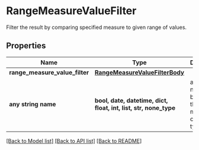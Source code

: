 # RangeMeasureValueFilter

Filter the result by comparing specified measure to given range of values.

## Properties
Name | Type | Description | Notes
------------ | ------------- | ------------- | -------------
**range_measure_value_filter** | [**RangeMeasureValueFilterBody**](RangeMeasureValueFilterBody.md) |  | 
**any string name** | **bool, date, datetime, dict, float, int, list, str, none_type** | any string name can be used but the value must be the correct type | [optional]

[[Back to Model list]](../README.md#documentation-for-models) [[Back to API list]](../README.md#documentation-for-api-endpoints) [[Back to README]](../README.md)


